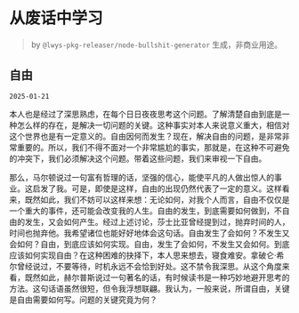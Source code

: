 # 从废话中学习

> by `@lwys-pkg-releaser/node-bullshit-generator` 生成，非商业用途。

## 自由

`2025-01-21`

本人也是经过了深思熟虑，在每个日日夜夜思考这个问题。了解清楚自由到底是一种怎么样的存在，是解决一切问题的关键。这种事实对本人来说意义重大，相信对这个世界也是有一定意义的。自由因何而发生？现在，解决自由的问题，是非常非常重要的。所以，我们不得不面对一个非常尴尬的事实，那就是，在这种不可避免的冲突下，我们必须解决这个问题。带着这些问题，我们来审视一下自由。

那么，马尔顿说过一句富有哲理的话，坚强的信心，能使平凡的人做出惊人的事业。这启发了我。可是，即使是这样，自由的出现仍然代表了一定的意义。这样看来，既然如此，我们不妨可以这样来想：无论如何，对我个人而言，自由不仅仅是一个重大的事件，还可能会改变我的人生。自由的发生，到底需要如何做到，不自由的发生，又会如何产生。经过上述讨论，莎士比亚曾经提到过，抛弃时间的人，时间也抛弃他。我希望诸位也能好好地体会这句话。自由发生了会如何？不发生又会如何？自由，到底应该如何实现。自由，发生了会如何，不发生又会如何。到底应该如何实现自由？在这种困难的抉择下，本人思来想去，寝食难安。拿破仑·希尔曾经说过，不要等待，时机永远不会恰到好处。这不禁令我深思。从这个角度来看，既然如此，赫尔普斯说过一句著名的话，有时候读书是一种巧妙地避开思考的方法。这句话语虽然很短，但令我浮想联翩。我认为，一般来说，所谓自由，关键是自由需要如何写。问题的关键究竟为何？